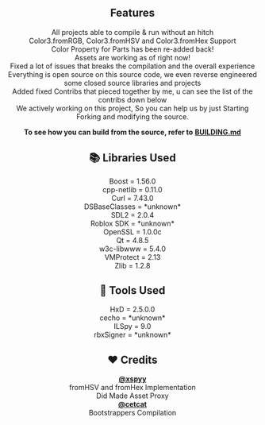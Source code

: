 <h2 align="center"> Features </h2>

<p align=center>  
All projects able to compile & run without an hitch<br>
Color3.fromRGB, Color3.fromHSV and Color3.fromHex Support<br>
Color Property for Parts has been re-added back!<br>
Assets are working as of right now!<br>
Fixed a lot of issues that breaks the compilation and the overall experience<br>
Everything is open source on this source code, we even reverse engineered some closed source libraries and projects<br>
Added fixed Contribs that pieced together by me, u can see the list of the contribs down below<br>
We actively working on this project, So you can help us by just Starting Forking and modifying the source.<br>
</p> 

<p align="center" dir="/BUILDING.md"><b>To see how you can build from the source, refer to</b> <a href="/BUILDING.md" "><b>BUILDING.md</b></a></p>

<h2 align="center"> 📚 Libraries Used </h2>

<p align=center>  
Boost = 1.56.0<br>
cpp-netlib = 0.11.0<br>
Curl = 7.43.0<br>
DSBaseClasses = *unknown*<br>
SDL2 = 2.0.4<br>
Roblox SDK = *unknown*<br>
OpenSSL = 1.0.0c<br>
Qt = 4.8.5<br>
w3c-libwww = 5.4.0<br>
VMProtect = 2.13<br>
Zlib = 1.2.8
</p> 

<h2 align="center"> 🔨 Tools Used </h2>

<p align=center>  
  HxD = 2.5.0.0<br>
  cecho = *unknown*<br>
  ILSpy = 9.0<br>
  rbxSigner = *unknown*
</p>

<h2 align="center"> ❤️ Credits </h2>

<p align=center>  
<a href="https://github.com/xspyy"><b>@xspyy</b></a><br>
fromHSV and fromHex Implementation<br>
Did Made Asset Proxy<br>
<a href="https://github.com/cetcat"><b>@cetcat</b></a><br> 
Bootstrappers Compilation
</p> 
